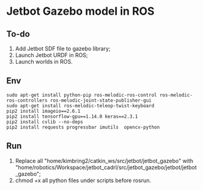 # Jetbot Gazebo model in ROS

## To-do
1. Add Jetbot SDF file to gazebo library;
2. Launch Jetbot URDF in ROS;
3. Launch worlds in ROS.

## Env
    sudo apt-get install python-pip ros-melodic-ros-control ros-melodic-ros-controllers ros-melodic-joint-state-publisher-gui
    sudo apt-get install ros-melodic-teleop-twist-keyboard
    pip2 install imageio==2.6.1
    pip2 install tensorflow-gpu==1.14.0 keras==2.3.1
    pip2 install cvlib --no-deps
    pip2 install requests progressbar imutils  opencv-python

## Run
1. Replace all "home/kimbring2/catkin_ws/src/jetbot/jetbot_gazebo" with "home/robotics/Workspace/jetbot_cadrl/src/jetbot_gazebo/jetbot/jetbot_gazebo";
2. chmod +x all python files under scripts before rosrun.
